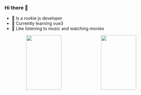### Hi there 👋

- 🐰 Is a rookie js developer
- 🔭 Currently learning vue3
- 🤪 Like listening to music and watching movies

<div align="center">
  <img height="180em" width="48%" src="https://github-readme-stats.vercel.app/api?username=baicie&show_icons=true&theme=vue&include_all_commits=true&count_private=true"/>
  <img height="180em" width="48%" src="https://github-readme-stats.vercel.app/api/top-langs/?username=baicie&layout=compact&langs_count=8&theme=vue"/>
</p>
